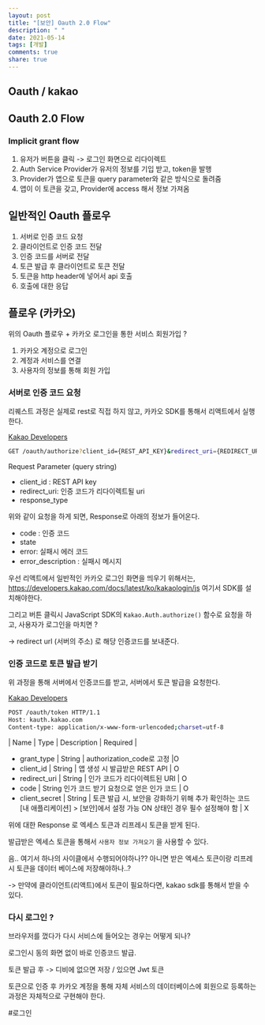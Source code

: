 ```yaml
---
layout: post
title: "[보안] Oauth 2.0 Flow"
description: " "
date: 2021-05-14
tags: [개발]
comments: true
share: true
---
```


## Oauth / kakao

## Oauth 2.0 Flow

### Implicit grant flow

1. 유저가 버튼을 클릭 -> 로그인 화면으로 리다이렉트
2. Auth Service Provider가 유저의 정보를 기입 받고, token을 발행
3. Provider가 앱으로 토큰을 query parameter와 같은 방식으로 돌려줌
4. 앱이 이 토큰을 갖고, Provider에 access 해서 정보 가져옴

### 



## 일반적인 Oauth 플로우
1. 서버로 인증 코드 요청
2. 클라이언트로 인증 코드 전달
3. 인증 코드를 서버로 전달
4. 토큰 발급 후 클라이언트로 토큰 전달
5. 토큰을 http header에 넣어서 api 호출
6. 호출에 대한 응답

## 플로우 (카카오)
위의 Oauth 플로우 + 카카오 로그인을 통한 서비스 회원가입 ?

1. 카카오 계정으로 로그인
2. 계정과 서비스를 연결
3. 사용자의 정보를 통해 회원 가입


### 서버로 인증 코드 요청


리퀘스트 과정은 실제로 rest로 직접 하지 않고, 카카오 SDK를 통해서 리액트에서 실행한다.

[Kakao Developers](https://developers.kakao.com/docs/latest/ko/kakaologin/rest-api#request-code)

```bash
GET /oauth/authorize?client_id={REST_API_KEY}&redirect_uri={REDIRECT_URI}&response_type=code
```

Request Parameter (query string)

- client_id : REST API key
- redirect_uri: 인증 코드가 리다이렉트될 uri
- response_type

위와 같이 요청을 하게 되면,  Response로 아래의 정보가 들어온다.

- code : 인증 코드
- state
- error: 실패시 에러 코드
- error_description : 실패시 메시지

우선 리액트에서 일반적인 카카오 로그인 화면을 띄우기 위해서는, https://developers.kakao.com/docs/latest/ko/kakaologin/js 여기서 SDK를 설치해야한다.

그리고 버튼 클릭시 JavaScript SDK의 `Kakao.Auth.authorize()` 함수로 요청을 하고, 사용자가 로그인을 마치면 ?

-> redirect url (서버의 주소) 로 해당 인증코드를 보내준다.


### 인증 코드로 토큰 발급 받기

위 과정을 통해 서버에서 인증코드를 받고, 서버에서 토큰 발급을 요청한다.

[Kakao Developers](https://developers.kakao.com/docs/latest/ko/kakaologin/rest-api#request-token)
```bash
POST /oauth/token HTTP/1.1
Host: kauth.kakao.com
Content-type: application/x-www-form-urlencoded;charset=utf-8
```

| Name | Type  | Description  | Required |

- grant_type |  String  | authorization_code로 고정   |O
- client_id | String | 앱 생성 시 발급받은 REST API  | O
- redirect_uri | String | 인가 코드가 리다이렉트된 URI  | O
- code  | String 인가 코드 받기 요청으로 얻은 인가 코드 |  O
- client_secret | String | 토큰 발급 시, 보안을 강화하기 위해 추가 확인하는 코드
  [내 애플리케이션] > [보안]에서 설정 가능
  ON 상태인 경우 필수 설정해야 함  | X

위에 대한 Response 로 엑세스 토큰과 리프레시 토큰을 받게 된다.

발급받은 엑세스 토큰을 통해서 `사용자 정보 가져오기` 을 사용할 수 있다.

음.. 여기서 하나의 사이클에서 수행되어야하나??
아니면 받은  엑세스 토큰이랑 리프레시 토큰을 데이터 베이스에 저장해야하나..?

-> 만약에 클라이언트(리액트)에서 토큰이 필요하다면, kakao sdk를 통해서 받을 수 있다.




### 다시 로그인 ?

브라우저를 껐다가 다시 서비스에 들어오는 경우는 어떻게 되나?

로그인시 동의 화면 없이 바로 인증코드 발급.

토큰 발급 후 -> 디비에 없으면 저장 / 있으면 Jwt 토큰


토큰으로 인증 후 카카오 계정을 통해 자체 서비스의 데이터베이스에 회원으로 등록하는 과정은 자체적으로 구현해야 한다.


#로그인